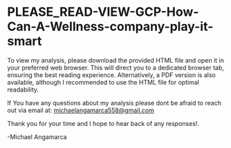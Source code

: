 # PLEASE_READ-VIEW-GCP-How-Can-A-Wellness-company-play-it-smart
To view my analysis, please download the provided HTML file and open it in your preferred web browser. This will direct you to a dedicated browser tab, ensuring the best reading experience. Alternatively, a PDF version is also available, although I recommended to use the HTML file for optimal readability.

If You have any questions about my analysis please dont be afraid to reach out via email at: michaelangamarca558@gmail.com

Thank you for your time and I hope to hear back of any responses!.

-Michael Angamarca
